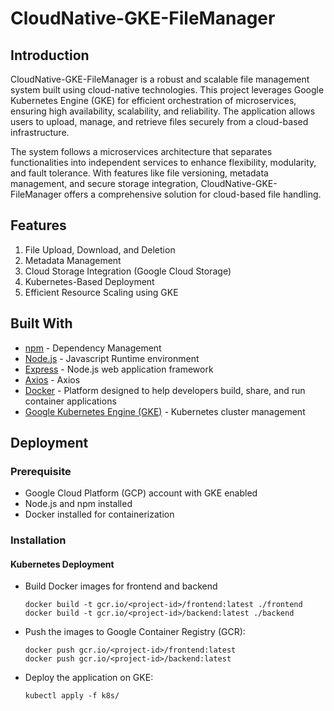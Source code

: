 # CloudNative-GKE-FileManager

## Introduction

CloudNative-GKE-FileManager is a robust and scalable file management system built using cloud-native technologies. This project leverages Google Kubernetes Engine (GKE) for efficient orchestration of microservices, ensuring high availability, scalability, and reliability. The application allows users to upload, manage, and retrieve files securely from a cloud-based infrastructure.

The system follows a microservices architecture that separates functionalities into independent services to enhance flexibility, modularity, and fault tolerance. With features like file versioning, metadata management, and secure storage integration, CloudNative-GKE-FileManager offers a comprehensive solution for cloud-based file handling.

## Features

1. File Upload, Download, and Deletion
2. Metadata Management
3. Cloud Storage Integration (Google Cloud Storage)
4. Kubernetes-Based Deployment
5. Efficient Resource Scaling using GKE

## Built With

- [npm](https://docs.npmjs.com//) - Dependency Management
- [Node.js](https://nodejs.org/en) - Javascript Runtime environment
- [Express](https://expressjs.com/) - Node.js web application framework
- [Axios](https://www.npmjs.com/package/axios) - Axios
- [Docker](https://docs.docker.com/) - Platform designed to help developers build, share, and run container applications
- [Google Kubernetes Engine (GKE)](https://cloud.google.com/kubernetes-engine?hl=en) - Kubernetes cluster management

## Deployment

### Prerequisite

- Google Cloud Platform (GCP) account with GKE enabled
- Node.js and npm installed
- Docker installed for containerization

### Installation

#### Kubernetes Deployment

- Build Docker images for frontend and backend

  ```
  docker build -t gcr.io/<project-id>/frontend:latest ./frontend
  docker build -t gcr.io/<project-id>/backend:latest ./backend
  ```

- Push the images to Google Container Registry (GCR):

  ```
  docker push gcr.io/<project-id>/frontend:latest
  docker push gcr.io/<project-id>/backend:latest
  ```

- Deploy the application on GKE:
  ```
  kubectl apply -f k8s/
  ```
